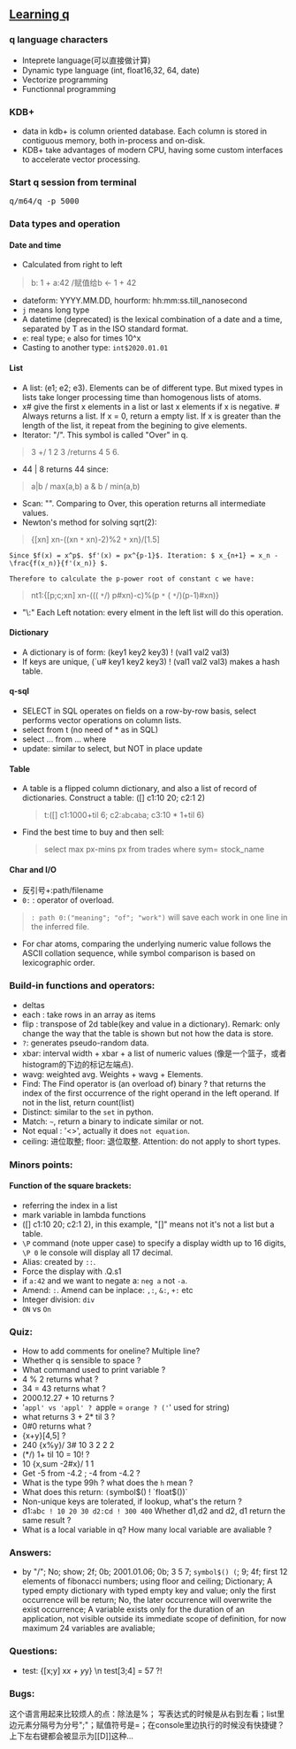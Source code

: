 ## [Learning q](https://code.kx.com/q/learn/startingkdb/)

### q language characters
* Inteprete language(可以直接做计算)
* Dynamic type language (int, float16,32, 64, date)
* Vectorize programming
* Functionnal programming

### KDB+
* data in kdb+ is column oriented database. Each column is stored in contiguous memory, both in-process and on-disk.
* KDB+ take advantages of modern CPU, having some custom interfaces to accelerate vector processing.

### Start q session from terminal
<pre>q/m64/q -p 5000</pre>

### Data types and operation
#### Date and time
* Calculated from right to left
> b: 1 + a:42 /赋值给b <- 1 + 42
* dateform: YYYY.MM.DD, hourform: hh:mm:ss.till_nanosecond
* `j` means long type
* A datetime (deprecated) is the lexical combination of a date and a time, separated by T as in the ISO standard format.
* `e`: real type; `e` also for times 10^x
* Casting to another type: ``int$2020.01.01``


#### List 
* A list: (e1; e2; e3). Elements can be of different type. But mixed types in lists take longer processing time than homogenous lists of atoms.
* x# give the first x elements in a list or last x elements if x is negative. # Always returns a list. If x = 0, return a empty list. If x is greater than the length of the list, it repeat from the begining to give elements.
* Iterator: "/". This symbol is called "Over" in q.
>3 +/ 1 2 3 /returns 4 5 6. 
* 44 | 8 returns 44 since:
> a|b / max(a,b)
> a & b / min(a,b)
* Scan: "\". Comparing to Over, this operation returns all intermediate values.
* Newton's method for solving sqrt(2): 
>{[xn] xn-((xn `*` xn)-2)%2 `*` xn}/[1.5]

	Since $f(x) = x^p$. $f'(x) = px^{p-1}$. Iteration: $ x_{n+1} = x_n - \frac{f(x_n)}{f'(x_n)} $. 

	Therefore to calculate the p-power root of constant c we have:

> nt1:{[p;c;xn] xn-((( `*`/) p#xn)-c)%(p `*` ( `*`/)(p-1)#xn)} 

* "\\:" Each Left notation: every elment in the left list will do this operation.

#### Dictionary
* A dictionary is of form: (key1 key2 key3) ! (val1 val2 val3)
* If keys are unique, (`u# key1 key2 key3) ! (val1 val2 val3) makes a hash table.

#### q-sql
* SELECT in SQL operates on fields on a row-by-row basis, select performs vector operations on column lists.
* select from t (no need of * as in SQL)
* select ... from ... where
* update: similar to select, but NOT in place update

#### Table
* A table is a flipped column dictionary, and also a list of record of dictionaries. Construct a table: ([] c1:10 20; c2:1 2)

	> t:([] c1:1000+til 6; c2:`a`b`c`a`b`a; c3:10 * 1+til 6) 
* Find the best time to buy and then sell:
	> select max px-mins px from trades where sym= stock_name

#### Char and I/O
* 反引号+\:path/filename
* `0:` : operator of overload. 
> `: path 0:("meaning"; "of"; "work")` will save each work in one line in the inferred file.
* For char atoms, comparing the underlying numeric value follows the ASCII collation sequence, while symbol comparison is based on lexicographic order.

### Build-in functions and operators:
* deltas
* each : take rows in an array as items
* flip : transpose of 2d table(key and value in a dictionary). Remark: only change the way that the table is shown but not how the data is store.
* `?`: generates pseudo-random data. 
* xbar: interval width + xbar + a list of numeric values (像是一个篮子，或者histogram的下边的标记左端点).
* wavg: weighted avg. Weights + wavg + Elements.
* Find: The Find operator is (an overload of) binary ? that returns the index of the first occurrence of the right operand in the left operand. If not in the list, return count(list)
* Distinct: similar to the `set` in python.
* Match: `~`, return a binary to indicate similar or not.
* Not equal :  '<>', actually it does `not equation`.
* ceiling: 进位取整; floor: 退位取整. Attention: do not apply to short types. 


### Minors points:
#### Function of the square brackets:
* referring the index in a list
* mark variable in lambda functions
* ([] c1:10 20; c2:1 2), in this example, "[]" means not it's not a list but a table.
* `\P` command (note upper case) to specify a display width up to 16 digits, `\P 0` le console will display all 17 decimal.
* Alias: created by `::`.
* Force the display with .Q.s1
* if `a:42` and we want to negate a: `neg a` not `-a`.
* Amend: `:`. Amend can be inplace: `,:`, `&:`, `+:` etc
* Integer division: `div`
* `ON` vs `On`


### Quiz:
* How to add comments for oneline? Multiple line?
* Whether q is sensible to space ?
* What command used to print variable ?
* 4 % 2 returns what ?
* 34 = 43 returns what ?
* 2000.12.27 + 10 returns ?
* '`appl' vs 'appl' ? `apple = `orange ? ('`' used for string) 
* what returns 3 + 2* til 3 ?
* 0#0 returns what ?
* {x+y}[4,5] ?
* 240 {x%y}/ 3# 10 3 2 2 2
* (\*/) 1+ til 10 = 10! ?
* 10 {x,sum -2#x}/ 1 1 
* Get -5 from -4.2 ; -4 from -4.2 ?
* What is the type 99h ? what does the `h` mean ?
* What does this return: `(`symbol$() ! `float$())`
* Non-unique keys are tolerated, if lookup, what's the return ?
* d1:`a`b`c ! 10 20 30
	d2:`c`d ! 300 400`
	Whether d1,d2 and d2, d1 return the same result ?
* What is a local variable in q? How many local variable are avaliable ?



### Answers:
* by "/"; No; show; 2f; 0b; 2001.01.06; 0b; 3 5 7; `symbol$() (`; 9; 4f; first 12 elements of fibonacci numbers; using floor and ceiling; Dictionary; A typed empty dictionary with typed empty key and value; only the first occurrence will be return; No, the later occurrence will overwrite the exist occurrence; A variable exists only for the duration of an application, not visible outside its immediate scope of definition, for now maximum 24 variables are avaliable;

### Questions:
* test: {[x;y] x*x + y*y} \n test[3;4] = 57 ?!

### Bugs:
这个语言用起来比较烦人的点：除法是%； 写表达式的时候是从右到左看；list里边元素分隔号为分号";"；赋值符号是=；在console里边执行的时候没有快捷键？上下左右键都会被显示为[[D]]这种...

